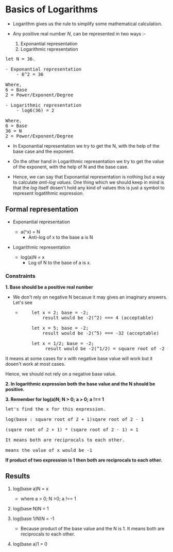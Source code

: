 # Basics of Logarithms

- Logarithm gives us the rule to simplify some mathematical calculation.

- Any positive real number _N_, can be represented in two ways :-
  1. Exponantial representation
  2. Logarithmic representation

<pre>
let N = 36. 

- Exponantial representation
    - 6^2 = 36

Where, 
6 = Base
2 = Power/Exponent/Degree

- Logarithmic representation
    - log6(36) = 2

Where,
6 = Base
36 = N
2 = Power/Exponent/Degree
</pre>

- In Exponantial representation we try to get the N, with the help of the base case and the exponent.
- On the other hand in Logarithmic representation we try to get the value of the exponent, with the help of N and the base case.

- Hence, we can say that Exponantial representation is nothing but a way to calculate _anti-log values_. One thing which we should keep in mind is that the _log_ itself dosen't hold any kind of values this is just a symbol to represent logatithmic expression.

## Formal representation

- Exponantial representation

  - a(^x) = N
    - Anti-log of x to the base a is N

- Logarithmic representation
  - log(a)N = x
    - Log of N to the base of a is x.

### **Constraints**

**1. Base should be a positive real number**

- We don't rely on negative N becasue it may gives an imaginary answers. Let's see

  - <pre>
        let x = 2; base = -2; 
            result would be -2(^2) === 4 (acceptable)
    
        let x = 5; base = -2;
            result would be -2(^5) === -32 (acceptable)
    
        let x = 1/2; base = -2;
             result would be -2(^1/2) = square root of -2 ===> Imaginary value ===> 2i (not-acceptable)
    </pre>

It means at some cases for x with negative base value will work but it dosen't work at most cases.

Hence, we should not rely on a negative base value.

**2. In logarithmic expression both the base value and the N should be positive.**

**3. Remember for log(a)N; N > 0; a > 0; a !== 1**

<pre>
let's find the x for this expression. 

log(base : square root of 2 + 1)sqare root of 2 - 1

(sqare root of 2 + 1) * (sqare root of 2 - 1) = 1

It means both are reciprocals to each other. 

means the value of x would be -1 
</pre>

**If product of two expression is 1 then both are reciprocals to each other.**

## Results

1. log(base a)N = x

   - where a > 0; N >0; a !== 1

2. log(base N)N = 1

3. log(base 1/N)N = -1

   - Because product of the base value and the N is 1. It means both are reciprocals to each other.

4. log(base a)1 = 0
